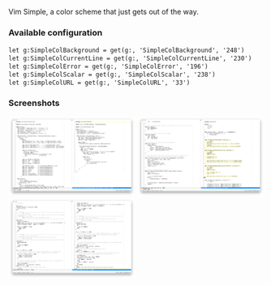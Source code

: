 Vim Simple, a color scheme that just gets out of the way.

### Available configuration

```vim
let g:SimpleColBackground = get(g:, 'SimpleColBackground', '248')
let g:SimpleColCurrentLine = get(g:, 'SimpleColCurrentLine', '230')
let g:SimpleColError = get(g:, 'SimpleColError', '196')
let g:SimpleColScalar = get(g:, 'SimpleColScalar', '238')
let g:SimpleColURL = get(g:, 'SimpleColURL', '33')
```

### Screenshots

<!-- 150 x 50 -->
<img src="./docs/screenshot-01.png" style="width: 250px" />
<img src="./docs/screenshot-02.png" style="width: 250px" />
<img src="./docs/screenshot-03.png" style="width: 250px" />
